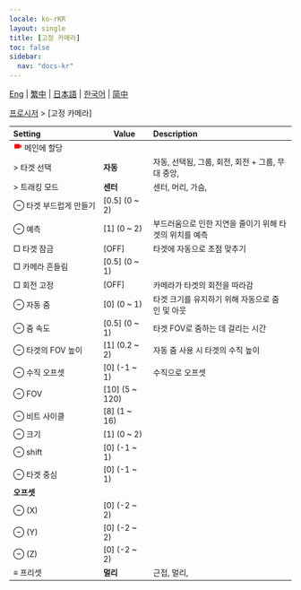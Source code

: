 ```yaml
---
locale: ko-rKR
layout: single
title: [고정 카메라]
toc: false
sidebar:
  nav: "docs-kr"
---
```

[Eng](/dancexr/menu/2025.4/motion/fixed_camera) | [繁中](/tw/dancexr/menu/2025.4/motion/fixed_camera) | [日本語](/jp/dancexr/menu/2025.4/motion/fixed_camera) | [한국어](/kr/dancexr/menu/2025.4/motion/fixed_camera) | [简中](/zh/dancexr/menu/2025.4/motion/fixed_camera)

[프로시저](../menu#프로시저) > [고정 카메라]



| Setting | Value | Description |
| :--- | --- | :--- |
|<nobr><img src="/images/icon/ic_videocam.png" alt="videocam icon"/> 메인에 할당</nobr>|| 
|<nobr> > 타겟 선택</nobr>| **자동** | 자동, 선택됨, 그룹, 회전, 회전 + 그룹, 무대 중앙,  |
|<nobr> > 트래킹 모드</nobr>| **센터** | 센터, 머리, 가슴,  |
|<nobr> ⊖ 타겟 부드럽게 만들기</nobr>| [0.5] (0 ~ 2) | 
|<nobr> ⊖ 예측</nobr>| [1] (0 ~ 2) | 부드러움으로 인한 지연을 줄이기 위해 타겟의 위치를 예측
|<nobr> □ 타겟 잠금</nobr>| [OFF] | 타겟에 자동으로 초점 맞추기
|<nobr> □ 카메라 흔들림</nobr>| [0.5] (0 ~ 1) | 
|<nobr> □ 회전 고정</nobr>| [OFF] | 카메라가 타겟의 회전을 따라감
|<nobr> ⊖ 자동 줌</nobr>| [0] (0 ~ 1) | 타겟 크기를 유지하기 위해 자동으로 줌 인 및 아웃
|<nobr> ⊖ 줌 속도</nobr>| [0.5] (0 ~ 1) | 타겟 FOV로 줌하는 데 걸리는 시간
|<nobr> ⊖ 타겟의 FOV 높이</nobr>| [1] (0.2 ~ 2) | 자동 줌 사용 시 타겟의 수직 높이
|<nobr> ⊖ 수직 오프셋</nobr>| [0] (-1 ~ 1) | 수직으로 오프셋
|<nobr> ⊖ FOV</nobr>| [10] (5 ~ 120) | 
|<nobr> ⊖ 비트 사이클</nobr>| [8] (1 ~ 16) | 
|<nobr> ⊖ 크기</nobr>| [1] (0 ~ 2) | 
|<nobr> ⊖ shift</nobr>| [0] (-1 ~ 1) | 
|<nobr> ⊖ 타겟 중심</nobr>| [0] (-1 ~ 1) | 
|<nobr> **오프셋**</nobr>|| 
|<nobr> ⊖ (X)</nobr>| [0] (-2 ~ 2) | 
|<nobr> ⊖ (Y)</nobr>| [0] (-2 ~ 2) | 
|<nobr> ⊖ (Z)</nobr>| [0] (-2 ~ 2) | 
|<nobr> ≡ 프리셋</nobr>| **멀리** | 근접, 멀리,  |
